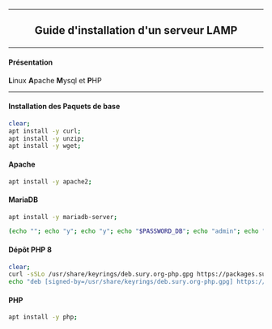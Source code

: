 --------------------------------------------------------------------------------------------------------------------------------
## <p align='center'> Guide d'installation d'un serveur LAMP </p>

--------------------------------------------------------------------------------------------------------------------------------
#### Présentation
**L**inux **A**pache **M**ysql et **P**HP



--------------------------------------------------------------------------------------------------------------------------------
#### Installation des Paquets de base
```bash
clear;
apt install -y curl;
apt install -y unzip;
apt install -y wget;
```

#### Apache
```bash
apt install -y apache2;
```

#### MariaDB
```bash
apt install -y mariadb-server;

(echo ""; echo "y"; echo "y"; echo "$PASSWORD_DB"; echo "admin"; echo "y"; echo "y"; echo "y"; echo "y") | mysql_secure_installation;
```

#### Dépôt PHP 8
```bash
clear;
curl -sSLo /usr/share/keyrings/deb.sury.org-php.gpg https://packages.sury.org/php/apt.gpg;
echo "deb [signed-by=/usr/share/keyrings/deb.sury.org-php.gpg] https://packages.sury.org/php/ $(lsb_release -sc) main" > /etc/apt/sources.list.d/php.list; apt update 1>/dev/null;
```

#### PHP
```bash
apt install -y php;
```
